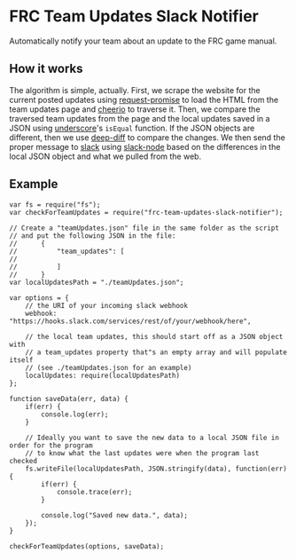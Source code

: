 # FRC Team Updates Slack Notifier
Automatically notify your team about an update to the FRC game manual.

## How it works
The algorithm is simple, actually. First, we scrape the website for the current posted updates using [request-promise](https://www.npmjs.com/package/request-promise)
to load the HTML from the team updates page and [cheerio](https://www.npmjs.com/package/cheerio) to traverse it. Then, we compare the traversed team updates from the page
and the local updates saved in a JSON using [underscore](https://www.npmjs.com/package/underscore)'s `isEqual` function. If the JSON objects are different, then we 
use [deep-diff](https://www.npmjs.com/package/deep-diff) to compare the changes. We then send the proper message to [slack](https://www.slack.com/) using 
[slack-node](https://www.npmjs.com/package/slack-node) based on the differences in the local JSON object and what we pulled from the web.

## Example
```
var fs = require("fs");
var checkForTeamUpdates = require("frc-team-updates-slack-notifier");

// Create a "teamUpdates.json" file in the same folder as the script
// and put the following JSON in the file:
//      {
//          "team_updates": [
//
//          ]
//      }
var localUpdatesPath = "./teamUpdates.json";

var options = {
    // the URI of your incoming slack webhook
    webhook: "https://hooks.slack.com/services/rest/of/your/webhook/here",

    // the local team updates, this should start off as a JSON object with 
    // a team_updates property that"s an empty array and will populate itself
    // (see ./teamUpdates.json for an example)
    localUpdates: require(localUpdatesPath)
};

function saveData(err, data) {
    if(err) {
        console.log(err);
    }
    
    // Ideally you want to save the new data to a local JSON file in order for the program
    // to know what the last updates were when the program last checked
    fs.writeFile(localUpdatesPath, JSON.stringify(data), function(err) {
        if(err) {
            console.trace(err);
        }

        console.log("Saved new data.", data);
    });
}

checkForTeamUpdates(options, saveData);
```
